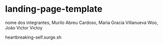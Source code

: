 # landing-page-template
nome dos integrantes, Murilo Abreu Cardoso, Maria Gracia Villanueva Woo, João Victor Victoy


heartbreaking-self.surge.sh

